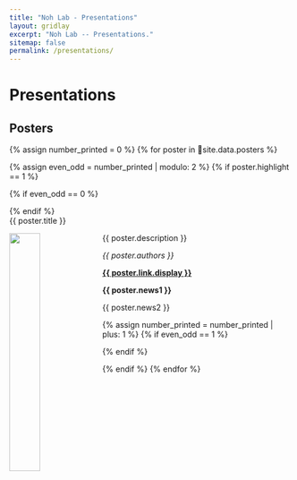 ```yaml
---
title: "Noh Lab - Presentations"
layout: gridlay
excerpt: "Noh Lab -- Presentations."
sitemap: false
permalink: /presentations/
---
```


# Presentations

## Posters

<!-- (For a full list see [below](#full-list) or go to [Google Scholar](https://scholar.google.com/citations?user=Q0Z_uB8AAAAJ&hl=en), [ResearcherID](https://publons.com/researcher/1296422/seong-jin-noh/)) -->

{% assign number_printed = 0 %}
{% for poster in site.data.posters %}

{% assign even_odd = number_printed | modulo: 2 %}
{% if poster.highlight == 1 %}

{% if even_odd == 0 %}

<div class="row">
{% endif %}
 
<div class="col-sm-6 clearfix">
  <div class="well flex-design shadow-none">
  <protit>{{ poster.title }}</protit>
  <div>
  <img src="{{ site.url }}{{ site.baseurl }}/images/propic/{{ poster.image }}" class="img-responsive" width="33%" style="float: left" />
  <p>{{ poster.description }}</p>
  <p><em>{{ poster.authors }}</em></p>
  </div>
  <p><strong><a href="{{ poster.link.url }}">{{ poster.link.display }}</a></strong></p>
  <p class="text-danger"><strong> {{ poster.news1 }}</strong></p>
  <p> {{ poster.news2 }}</p>
  </div>
</div>

{% assign number_printed = number_printed | plus: 1 %}
{% if even_odd == 1 %}

</div>
{% endif %}

{% endif %}
{% endfor %}
